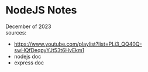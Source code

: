# NodeJS Notes

December of 2023\
sources:

- https://www.youtube.com/playlist?list=PLi3_QQ40Q-swHQfDeqpyYJt53t6HvEkm1
- nodejs doc
- express doc
